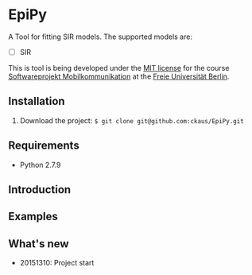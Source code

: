 # EpiPy
A Tool for fitting SIR models. The supported models are:

 - [ ] SIR

This is tool is being developed under the [MIT license][1] for the course [Softwareprojekt Mobilkommunikation][2] at the [Freie Universität Berlin][3]. 

## Installation

 1. Download the project: 
    `$ git clone git@github.com:ckaus/EpiPy.git`

## Requirements
 * Python 2.7.9

## Introduction

## Examples

## What's new
 * 20151310: Project start

[1]: https://github.com/ckaus/EpiPy/blob/master/LICENSE 		"MIT license"         
[2]: http://www.mi.fu-berlin.de/inf/groups/ag-tech/teaching/2015-16_WS/P_19308912_Softwareprojekt_Mobilkommunikation/index.html  "Course"
[3]: http://www.fu-berlin.de/en/index.html 						"FU Berlin"
